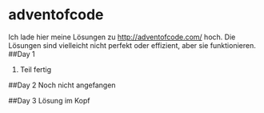 # adventofcode
Ich lade hier meine Lösungen zu http://adventofcode.com/ hoch.
Die Lösungen sind vielleicht nicht perfekt oder effizient, aber sie funktionieren.
##Day 1
1. Teil fertig

##Day 2
Noch nicht angefangen

##Day 3
Lösung im Kopf
